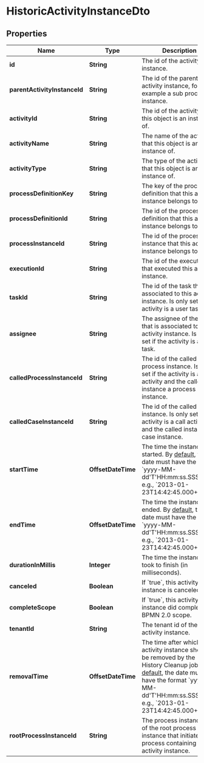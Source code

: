 

# HistoricActivityInstanceDto


## Properties

Name | Type | Description | Notes
------------ | ------------- | ------------- | -------------
**id** | **String** | The id of the activity instance. |  [optional]
**parentActivityInstanceId** | **String** | The id of the parent activity instance, for example a sub process instance. |  [optional]
**activityId** | **String** | The id of the activity that this object is an instance of. |  [optional]
**activityName** | **String** | The name of the activity that this object is an instance of. |  [optional]
**activityType** | **String** | The type of the activity that this object is an instance of. |  [optional]
**processDefinitionKey** | **String** | The key of the process definition that this activity instance belongs to. |  [optional]
**processDefinitionId** | **String** | The id of the process definition that this activity instance belongs to. |  [optional]
**processInstanceId** | **String** | The id of the process instance that this activity instance belongs to. |  [optional]
**executionId** | **String** | The id of the execution that executed this activity instance. |  [optional]
**taskId** | **String** | The id of the task that is associated to this activity instance. Is only set if the activity is a user task. |  [optional]
**assignee** | **String** | The assignee of the task that is associated to this activity instance. Is only set if the activity is a user task. |  [optional]
**calledProcessInstanceId** | **String** | The id of the called process instance. Is only set if the activity is a call activity and the called instance a process instance. |  [optional]
**calledCaseInstanceId** | **String** | The id of the called case instance. Is only set if the activity is a call activity and the called instance a case instance. |  [optional]
**startTime** | **OffsetDateTime** | The time the instance was started. By [default](https://docs.camunda.org/manual/7.14/reference/rest/overview/date-format/), the date must have the format &#x60;yyyy-MM-dd&#39;T&#39;HH:mm:ss.SSSZ&#x60;, e.g., &#x60;2013-01-23T14:42:45.000+0200&#x60;. |  [optional]
**endTime** | **OffsetDateTime** | The time the instance ended. By [default](https://docs.camunda.org/manual/7.14/reference/rest/overview/date-format/), the date must have the format &#x60;yyyy-MM-dd&#39;T&#39;HH:mm:ss.SSSZ&#x60;, e.g., &#x60;2013-01-23T14:42:45.000+0200&#x60;. |  [optional]
**durationInMillis** | **Integer** | The time the instance took to finish (in milliseconds). |  [optional]
**canceled** | **Boolean** | If &#x60;true&#x60;, this activity instance is canceled. |  [optional]
**completeScope** | **Boolean** | If &#x60;true&#x60;, this activity instance did complete a BPMN 2.0 scope. |  [optional]
**tenantId** | **String** | The tenant id of the activity instance. |  [optional]
**removalTime** | **OffsetDateTime** | The time after which the activity instance should be removed by the History Cleanup job. By [default](https://docs.camunda.org/manual/7.14/reference/rest/overview/date-format/), the date must have the format &#x60;yyyy-MM-dd&#39;T&#39;HH:mm:ss.SSSZ&#x60;, e.g., &#x60;2013-01-23T14:42:45.000+0200&#x60;. |  [optional]
**rootProcessInstanceId** | **String** | The process instance id of the root process instance that initiated the process containing this activity instance. |  [optional]



